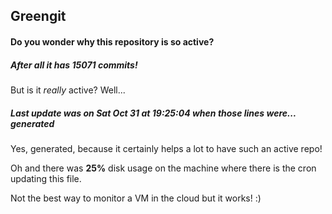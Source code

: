 ## Greengit

#### Do you wonder why this repository is so active?

##### After all it has 15071 commits!

But is it *really* active? Well...

##### Last update was on Sat Oct 31 at 19:25:04 when those lines were... generated

Yes, generated, because it certainly helps a lot to have such an active repo!

Oh and there was **25%** disk usage on the machine
where there is the cron updating this file.

Not the best way to monitor a VM in the cloud but it works! :)
